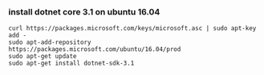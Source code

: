 ### install dotnet core 3.1 on ubuntu 16.04

```
curl https://packages.microsoft.com/keys/microsoft.asc | sudo apt-key add -
sudo apt-add-repository https://packages.microsoft.com/ubuntu/16.04/prod
sudo apt-get update
sudo apt-get install dotnet-sdk-3.1
```